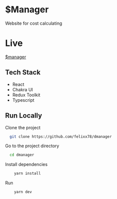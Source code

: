 
# $Manager

Website for cost calculating

# Live

[$manager](https://dmanager.vercel.app)

## Tech Stack

- React
- Chakra UI
- Redux Toolkit
- Typescript

## Run Locally

Clone the project

```bash
  git clone https://github.com/felixx78/dmanager
```

Go to the project directory

```bash
  cd dmanager
```

Install dependencies

```bash
    yarn install
```

Run

```bash
    yarn dev
```
